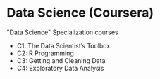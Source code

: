 Data Science (Coursera)
===================

"Data Science" Specialization courses

* C1: The Data Scientist’s Toolbox
* C2: R Programming
* C3: Getting and Cleaning Data
* C4: Exploratory Data Analysis
